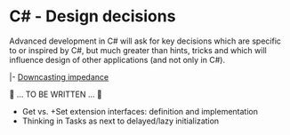 # C# - Design decisions

Advanced development in C# will ask for key decisions which are specific to or inspired by C#, but much greater than hints, tricks and which will influence design of other applications (and not only in C#).

|- [Downcasting impedance](readme+/cs_downcast-impedance.md)

:construction: ... TO BE WRITTEN ... :construction: 

+ Get vs. +Set extension interfaces: definition and implementation
+ Thinking in Tasks as next to delayed/lazy initialization
